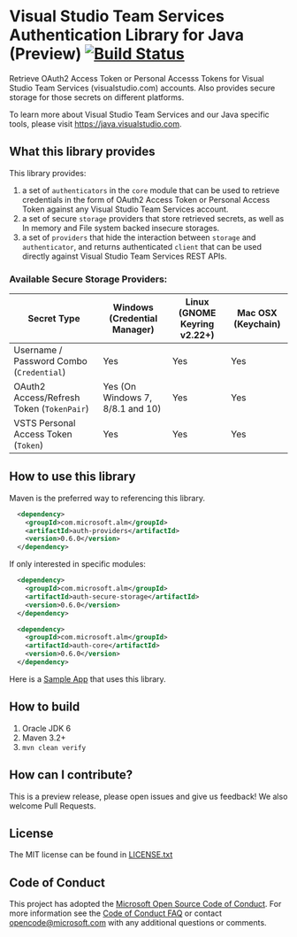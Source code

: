 # Visual Studio Team Services Authentication Library for Java (Preview) [![Build Status](https://travis-ci.org/Microsoft/vsts-authentication-library-for-java.svg?branch=master)](https://travis-ci.org/Microsoft/vsts-authentication-library-for-java)
Retrieve OAuth2 Access Token or Personal Accesss Tokens for Visual Studio Team Services (visualstudio.com) accounts.  Also provides secure storage for those secrets on different platforms.

To learn more about Visual Studio Team Services and our Java specific tools, please visit https://java.visualstudio.com.

What this library provides
--------------------------
This library provides:

1. a set of `authenticators` in the `core` module that can be used to retrieve credentials in the form of OAuth2 Access Token or Personal Access Token against any Visual Studio Team Services account.  
1. a set of secure `storage` providers that store retrieved secrets, as well as In memory and File system backed insecure storages.   
1. a set of `providers` that hide the interaction between `storage` and `authenticator`, and returns authenticated `client` that can be used directly against Visual Studio Team Services REST APIs.

### Available Secure Storage Providers:

| Secret Type | Windows (Credential Manager) | Linux (GNOME Keyring v2.22+)  | Mac OSX (Keychain)|
|--------------------------|------------------------|-------------------------|-------------------------|
| Username / Password Combo (`Credential`) | Yes | Yes | Yes |
| OAuth2 Access/Refresh Token (`TokenPair`) | Yes (On Windows 7, 8/8.1 and 10) | Yes | Yes | 
| VSTS Personal Access Token (`Token`) | Yes | Yes | Yes |


How to use this library
-----------------------

Maven is the preferred way to referencing this library.  

```xml
  <dependency>
    <groupId>com.microsoft.alm</groupId>
    <artifactId>auth-providers</artifactId>
    <version>0.6.0</version>
  </dependency>
```

If only interested in specific modules:

```xml
  <dependency>
    <groupId>com.microsoft.alm</groupId>
    <artifactId>auth-secure-storage</artifactId>
    <version>0.6.0</version>
  </dependency>
```

```xml
  <dependency>
    <groupId>com.microsoft.alm</groupId>
    <artifactId>auth-core</artifactId>
    <version>0.6.0</version>
  </dependency>
```

Here is a [Sample App](sample/src/main/java/com/microsoft/alm/auth/sample/App.java) that uses this library.


How to build
------------
1. Oracle JDK 6
1. Maven 3.2+
1. `mvn clean verify`


How can I contribute?
---------------------
This is a preview release, please open issues and give us feedback!  We also welcome Pull Requests.


License
-------
The MIT license can be found in [LICENSE.txt](LICENSE.txt)


Code of Conduct
---------------
This project has adopted the [Microsoft Open Source Code of Conduct](https://opensource.microsoft.com/codeofconduct/). For more information see the [Code of Conduct FAQ](https://opensource.microsoft.com/codeofconduct/faq/) or contact [opencode@microsoft.com](mailto:opencode@microsoft.com) with any additional questions or comments.

